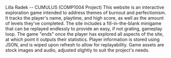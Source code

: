 Lilla Radek -- CUMULUS (COMP1004 Project)
This website is an interactive exploration game intended to address themes of burnout and perfectionism. It tracks the player's name, playtime, and high score, as well as the amount of levels they've completed. The site includes a fill-in-the-blank minigame that can be replayed endlessly to provide an easy, if not grating, gameplay loop. The game "ends" once the player has explored all aspects of the site, at which point it outputs their statistics. Player information is stored using JSON, and is wiped upon refresh to allow for replayability. Game assets are stock images and audio, adjusted slightly to suit the project's needs.  
